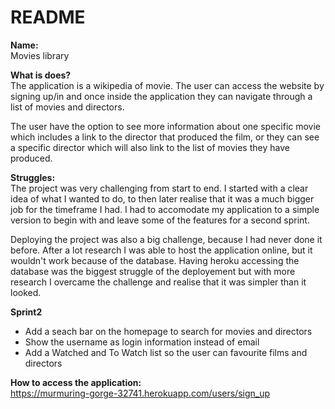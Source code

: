 # README

<strong>Name: </strong><br>
Movies library <br>

<strong>What is does? </strong><br>
The application is a wikipedia of movie. The user can access the website by signing up/in and once inside the application they can navigate through a list of movies and directors.<br>

The user have the option to see more information about one specific movie which includes a link to the director that produced the film, or they can see a specific director which will also link to the list of movies they have produced.<br>

<strong>Struggles: </strong><br>
The project was very challenging from start to end. I started with a clear idea of what I wanted to do, to then later realise that it was a much bigger job for the timeframe I had. I had to accomodate my application to a simple version to begin with and leave some of the features for a second sprint.

Deploying the project was also a big challenge, because I had never done it before. After a lot research I was able to host the application online, but it wouldn't work because of the database. Having heroku accessing the database was the biggest struggle of the deployement but with more research I overcame the challenge and realise that it was simpler than it looked.<br>

<strong>Sprint2 </strong><br>
- Add a seach bar on the homepage to search for movies and directors
- Show the username as login information instead of email
- Add a Watched and To Watch list so the user can favourite films and directors<br>

<strong>How to access the application: </strong><br>
https://murmuring-gorge-32741.herokuapp.com/users/sign_up